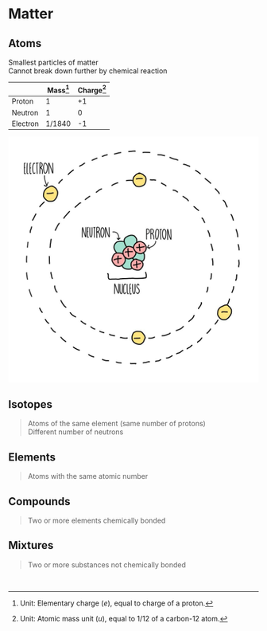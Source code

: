 # Matter

## Atoms

Smallest particles of matter \
Cannot break down further by chemical reaction

|          | Mass[^1] | Charge[^2] |
| -------- | -------- | ---------- |
| Proton   | 1        | +1         |
| Neutron  | 1        | 0          |
| Electron | 1/1840   | -1         |

![Atomic structure](images/atomic-structure.png)

## Isotopes

> Atoms of the same element (same number of protons) \
> Different number of neutrons

## Elements

> Atoms with the same atomic number

## Compounds

> Two or more elements chemically bonded

## Mixtures

> Two or more substances not chemically bonded

<br>

[^1]: Unit: Elementary charge $(e)$, equal to charge of a proton.
[^2]: Unit: Atomic mass unit $(u)$, equal to 1/12 of a carbon-12 atom.
